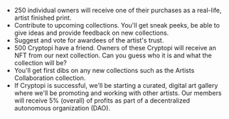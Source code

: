 - 250 individual owners will receive one of their purchases as a real-life, artist finished print.
- Contribute to upcoming collections. You'll get sneak peeks, be able to give ideas and provide feedback on new collections.
- Suggest and vote for awardees of the artist's trust.
- 500 Cryptopi have a friend. Owners of these Cryptopi will receive an NFT from our next collection. Can you guess who it is and what the collection will be?
- You'll get first dibs on any new collections such as the Artists Collaboration collection.
- If Cryptopi is successful, we'll be starting a curated, digital art gallery where we'll be promoting and working with other artists. Our members will receive 5% (overall) of profits as part of a decentralized autonomous organization (DAO).
